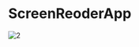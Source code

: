 # ScreenReoderApp 
![2](https://user-images.githubusercontent.com/49673123/58608020-8732d580-82c3-11e9-8287-b9fd46cfc16e.png)
